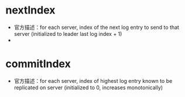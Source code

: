 # nextIndex
- 官方描述：for each server, index of the next log entry  to send to that server (initialized to leader last log index + 1)
- 
# commitIndex
- 官方描述：for each server, index of highest log entry known to be replicated on server  (initialized to 0, increases monotonically)